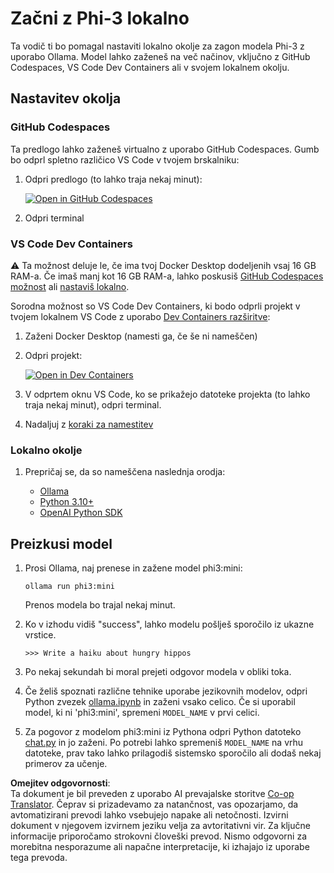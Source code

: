 <!--
CO_OP_TRANSLATOR_METADATA:
{
  "original_hash": "3edae6aebc3d0143037109e8af58f1ac",
  "translation_date": "2025-07-16T18:12:59+00:00",
  "source_file": "md/01.Introduction/01/01.EnvironmentSetup.md",
  "language_code": "sl"
}
-->
# Začni z Phi-3 lokalno

Ta vodič ti bo pomagal nastaviti lokalno okolje za zagon modela Phi-3 z uporabo Ollama. Model lahko zaženeš na več načinov, vključno z GitHub Codespaces, VS Code Dev Containers ali v svojem lokalnem okolju.

## Nastavitev okolja

### GitHub Codespaces

Ta predlogo lahko zaženeš virtualno z uporabo GitHub Codespaces. Gumb bo odprl spletno različico VS Code v tvojem brskalniku:

1. Odpri predlogo (to lahko traja nekaj minut):

    [![Open in GitHub Codespaces](https://github.com/codespaces/badge.svg)](https://codespaces.new/microsoft/phi-3cookbook)

2. Odpri terminal

### VS Code Dev Containers

⚠️ Ta možnost deluje le, če ima tvoj Docker Desktop dodeljenih vsaj 16 GB RAM-a. Če imaš manj kot 16 GB RAM-a, lahko poskusiš [GitHub Codespaces možnost](../../../../../md/01.Introduction/01) ali [nastaviš lokalno](../../../../../md/01.Introduction/01).

Sorodna možnost so VS Code Dev Containers, ki bodo odprli projekt v tvojem lokalnem VS Code z uporabo [Dev Containers razširitve](https://marketplace.visualstudio.com/items?itemName=ms-vscode-remote.remote-containers):

1. Zaženi Docker Desktop (namesti ga, če še ni nameščen)
2. Odpri projekt:

    [![Open in Dev Containers](https://img.shields.io/static/v1?style=for-the-badge&label=Dev%20Containers&message=Open&color=blue&logo=visualstudiocode)](https://vscode.dev/redirect?url=vscode://ms-vscode-remote.remote-containers/cloneInVolume?url=https://github.com/microsoft/phi-3cookbook)

3. V odprtem oknu VS Code, ko se prikažejo datoteke projekta (to lahko traja nekaj minut), odpri terminal.
4. Nadaljuj z [koraki za namestitev](../../../../../md/01.Introduction/01)

### Lokalno okolje

1. Prepričaj se, da so nameščena naslednja orodja:

    * [Ollama](https://ollama.com/)
    * [Python 3.10+](https://www.python.org/downloads/)
    * [OpenAI Python SDK](https://pypi.org/project/openai/)

## Preizkusi model

1. Prosi Ollama, naj prenese in zažene model phi3:mini:

    ```shell
    ollama run phi3:mini
    ```

    Prenos modela bo trajal nekaj minut.

2. Ko v izhodu vidiš "success", lahko modelu pošlješ sporočilo iz ukazne vrstice.

    ```shell
    >>> Write a haiku about hungry hippos
    ```

3. Po nekaj sekundah bi moral prejeti odgovor modela v obliki toka.

4. Če želiš spoznati različne tehnike uporabe jezikovnih modelov, odpri Python zvezek [ollama.ipynb](../../../../../code/01.Introduce/ollama.ipynb) in zaženi vsako celico. Če si uporabil model, ki ni 'phi3:mini', spremeni `MODEL_NAME` v prvi celici.

5. Za pogovor z modelom phi3:mini iz Pythona odpri Python datoteko [chat.py](../../../../../code/01.Introduce/chat.py) in jo zaženi. Po potrebi lahko spremeniš `MODEL_NAME` na vrhu datoteke, prav tako lahko prilagodiš sistemsko sporočilo ali dodaš nekaj primerov za učenje.

**Omejitev odgovornosti**:  
Ta dokument je bil preveden z uporabo AI prevajalske storitve [Co-op Translator](https://github.com/Azure/co-op-translator). Čeprav si prizadevamo za natančnost, vas opozarjamo, da avtomatizirani prevodi lahko vsebujejo napake ali netočnosti. Izvirni dokument v njegovem izvirnem jeziku velja za avtoritativni vir. Za ključne informacije priporočamo strokovni človeški prevod. Nismo odgovorni za morebitna nesporazume ali napačne interpretacije, ki izhajajo iz uporabe tega prevoda.